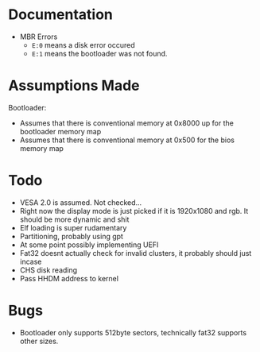 # Documentation
- MBR Errors
  - `E:0` means a disk error occured
  - `E:1` means the bootloader was not found.

# Assumptions Made
Bootloader:
- Assumes that there is conventional memory at 0x8000 up for the bootloader memory map
- Assumes that there is conventional memory at 0x500 for the bios memory map

# Todo
- VESA 2.0 is assumed. Not checked...
- Right now the display mode is just picked if it is 1920x1080 and rgb. It should be more dynamic and shit
- Elf loading is super rudamentary
- Partitioning, probably using gpt
- At some point possibly implementing UEFI
- Fat32 doesnt actually check for invalid clusters, it probably should just incase
- CHS disk reading
- Pass HHDM address to kernel

# Bugs
- Bootloader only supports 512byte sectors, technically fat32 supports other sizes.